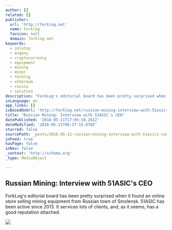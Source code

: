 ```yaml
---
author: []
related: []
publisher:
  url: 'http://forklog.net'
  name: Forklog
  favicon: null
  domain: forklog.net
keywords:
  - zolotoy
  - evgeny
  - cryptocurrency
  - equipment
  - mining
  - miner
  - forklog
  - ethereum
  - russia
  - solution
description: "ForkLog's editorial board has been pretty surprised when it found an online store selling mining equipment from Russian town of Smolensk. 51ASIC has been active since 2013. It services lots of clients, and, as it seems, has a good reputation attached."
inLanguage: en
app_links: []
isBasedOnUrl: 'http://forklog.net/russian-mining-interview-with-51asics-ceo/'
title: "Russian Mining: Interview with 51ASIC's CEO"
datePublished: '2016-05-21T17:05:10.261Z'
dateModified: '2016-05-21T08:37:15.070Z'
starred: false
sourcePath: _posts/2016-05-21-russian-mining-interview-with-51asics-ceo.md
inFeed: true
hasPage: false
inNav: false
_context: 'http://schema.org'
_type: MediaObject

---
```

<article style=""><h1>Russian Mining: Interview with 51ASIC's CEO</h1><p>ForkLog's editorial board has been pretty surprised when it found an online store selling mining equipment from Russian town of Smolensk. 51ASIC has been active since 2013. It services lots of clients, and, as it seems, has a good reputation attached.</p><img src="http://forklog.com/wp-content/uploads/13001240_954983457949103_2336297328260826200_n.jpg" /></article>